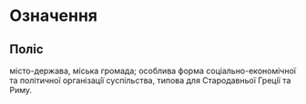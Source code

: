 # Означення

## Поліс

мiсто-держава, мiська громада; особлива форма соцiально-економiчної та полiтичної органiзацiї суспiльства, типова для Стародавньої Грецiї та Риму.